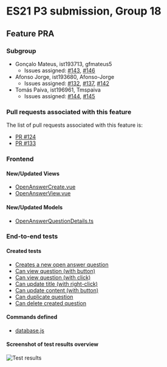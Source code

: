 # ES21 P3 submission, Group 18

## Feature PRA

### Subgroup

 - Gonçalo Mateus, ist193713, gfmateus5
   + Issues assigned: [#143](https://github.com/tecnico-softeng/es21-g18/projects/6#card-59789897), [#146](https://github.com/tecnico-softeng/es21-g18/projects/6#card-59789937)
 - Afonso Jorge, ist193680, Afonso-Jorge
   + Issues assigned: [#132](https://github.com/tecnico-softeng/es21-g18/projects/6#card-59635433), [#137](https://github.com/tecnico-softeng/es21-g18/projects/6#card-59598820), [#142](https://github.com/tecnico-softeng/es21-g18/projects/6#card-59789826)
 - Tomás Paiva, ist196961, Tmspaiva
   + Issues assigned: [#144](https://github.com/tecnico-softeng/es21-g18/projects/6#card-59789908), [#145](https://github.com/tecnico-softeng/es21-g18/projects/6#card-59789926)
 
### Pull requests associated with this feature


The list of pull requests associated with this feature is:

 - [PR #124](https://github.com/tecnico-softeng/es21-g18/pull/124)
 - [PR #133](https://github.com/tecnico-softeng/es21-g18/pull/133)


### Frontend

#### New/Updated Views

 - [OpenAnswerCreate.vue](https://github.com/tecnico-softeng/es21-g18/blob/pra/frontend/src/components/open-answer/OpenAnswerCreate.vue)
 - [OpenAnswerView.vue](https://github.com/tecnico-softeng/es21-g18/blob/pra/frontend/src/components/open-answer/OpenAnswerView.vue)


#### New/Updated Models

 - [OpenAnswerQuestionDetails.ts](https://github.com/tecnico-softeng/es21-g18/blob/pra/frontend/src/models/management/questions/OpenAnswerQuestionDetails.ts)

### End-to-end tests

#### Created tests

 - [Creates a new open answer question](https://github.com/tecnico-softeng/es21-g18/blob/pra/frontend/tests/e2e/specs/teacher/manageOpenAnswerQuestionsExecution.js#L55)
 - [Can view question (with button)](https://github.com/tecnico-softeng/es21-g18/blob/pra/frontend/tests/e2e/specs/teacher/manageOpenAnswerQuestionsExecution.js#L96)
 - [Can view question (with click)](https://github.com/tecnico-softeng/es21-g18/blob/pra/frontend/tests/e2e/specs/teacher/manageOpenAnswerQuestionsExecution.js#L111)
 - [Can update title (with right-click)](https://github.com/tecnico-softeng/es21-g18/blob/pra/frontend/tests/e2e/specs/teacher/manageOpenAnswerQuestionsExecution.js#L122)
 - [Can update content (with button)](https://github.com/tecnico-softeng/es21-g18/blob/pra/frontend/tests/e2e/specs/teacher/manageOpenAnswerQuestionsExecution.js#L152)
 - [Can duplicate question](https://github.com/tecnico-softeng/es21-g18/blob/pra/frontend/tests/e2e/specs/teacher/manageOpenAnswerQuestionsExecution.js#L187)
 - [Can delete created question](https://github.com/tecnico-softeng/es21-g18/blob/pra/frontend/tests/e2e/specs/teacher/manageOpenAnswerQuestionsExecution.js#L233)


#### Commands defined

 - [database.js](https://github.com/tecnico-softeng/es21-g18/blob/pra/frontend/tests/e2e/support/database.js)

#### Screenshot of test results overview

![Test results](https://cdn.discordapp.com/attachments/824356632427364433/835520738035236894/unknown.png)
